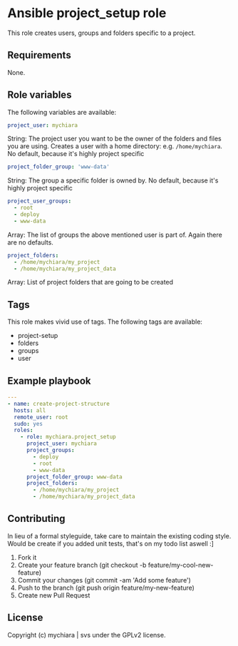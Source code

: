# Ansible project_setup role

This role creates users, groups and folders specific to a project.

## Requirements

None.

## Role variables

The following variables are available:

```yaml
project_user: mychiara
```
String: The project user you want to be the owner of the folders and files you are using.
Creates a user with a home directory: e.g. ```/home/mychiara```.
No default, because it's highly project specific

```yaml
project_folder_group: 'www-data'
```
String: The group a specific folder is owned by. 
No default, because it's highly project specific

```yaml
project_user_groups: 
  - root
  - deploy
  - www-data
```
Array: The list of groups the above mentioned user is part of.
Again there are no defaults.

```yaml
project_folders: 
  - /home/mychiara/my_project
  - /home/mychiara/my_project_data
```
Array: List of project folders that are going to be created

## Tags

This role makes vivid use of tags.
The following tags are available:

- project-setup
- folders
- groups
- user

## Example playbook


```yaml
---
- name: create-project-structure
  hosts: all
  remote_user: root
  sudo: yes
  roles:
    - role: mychiara.project_setup
      project_user: mychiara
      project_groups:
        - deploy
        - root
        - www-data
      project_folder_group: www-data
      project_folders: 
        - /home/mychiara/my_project
        - /home/mychiara/my_project_data
```

## Contributing

In lieu of a formal styleguide, take care to maintain the existing coding style. Would be create if you added unit tests, that's on my todo list aswell :]

1. Fork it
2. Create your feature branch (git checkout -b feature/my-cool-new-feature)
3. Commit your changes (git commit -am 'Add some feature')
4. Push to the branch (git push origin feature/my-new-feature)
5. Create new Pull Request

## License

Copyright (c) mychiara | svs under the GPLv2 license.